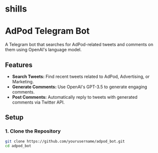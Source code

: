 # shills
# AdPod Telegram Bot

A Telegram bot that searches for AdPod-related tweets and comments on them using OpenAI's language model.

## Features

- **Search Tweets:** Find recent tweets related to AdPod, Advertising, or Marketing.
- **Generate Comments:** Use OpenAI's GPT-3.5 to generate engaging comments.
- **Post Comments:** Automatically reply to tweets with generated comments via Twitter API.

## Setup

### 1. Clone the Repository

```bash
git clone https://github.com/yourusername/adpod_bot.git
cd adpod_bot
